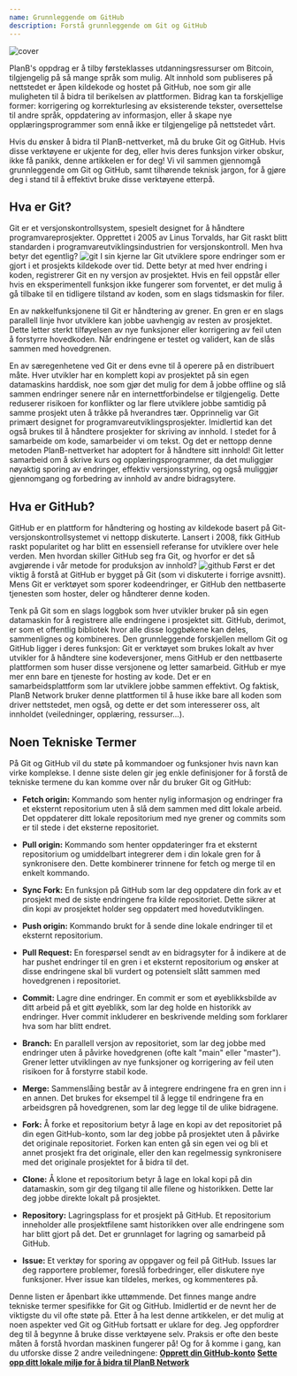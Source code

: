 ```yaml
---
name: Grunnleggende om GitHub
description: Forstå grunnleggende om Git og GitHub
---
```


![cover](assets/cover.webp)

PlanB's oppdrag er å tilby førsteklasses utdanningsressurser om Bitcoin, tilgjengelig på så mange språk som mulig. Alt innhold som publiseres på nettstedet er åpen kildekode og hostet på GitHub, noe som gir alle muligheten til å bidra til berikelsen av plattformen. Bidrag kan ta forskjellige former: korrigering og korrekturlesing av eksisterende tekster, oversettelse til andre språk, oppdatering av informasjon, eller å skape nye opplæringsprogrammer som ennå ikke er tilgjengelige på nettstedet vårt.

Hvis du ønsker å bidra til PlanB-nettverket, må du bruke Git og GitHub. Hvis disse verktøyene er ukjente for deg, eller hvis deres funksjon virker obskur, ikke få panikk, denne artikkelen er for deg! Vi vil sammen gjennomgå grunnleggende om Git og GitHub, samt tilhørende teknisk jargon, for å gjøre deg i stand til å effektivt bruke disse verktøyene etterpå.

## Hva er Git?

Git er et versjonskontrollsystem, spesielt designet for å håndtere programvareprosjekter. Opprettet i 2005 av Linus Torvalds, har Git raskt blitt standarden i programvareutviklingsindustrien for versjonskontroll. Men hva betyr det egentlig?
![git](assets/1.webp)
I sin kjerne lar Git utviklere spore endringer som er gjort i et prosjekts kildekode over tid. Dette betyr at med hver endring i koden, registrerer Git en ny versjon av prosjektet. Hvis en feil oppstår eller hvis en eksperimentell funksjon ikke fungerer som forventet, er det mulig å gå tilbake til en tidligere tilstand av koden, som en slags tidsmaskin for filer.

En av nøkkelfunksjonene til Git er håndtering av grener. En gren er en slags parallell linje hvor utviklere kan jobbe uavhengig av resten av prosjektet. Dette letter sterkt tilføyelsen av nye funksjoner eller korrigering av feil uten å forstyrre hovedkoden. Når endringene er testet og validert, kan de slås sammen med hovedgrenen.

En av særegenhetene ved Git er dens evne til å operere på en distribuert måte. Hver utvikler har en komplett kopi av prosjektet på sin egen datamaskins harddisk, noe som gjør det mulig for dem å jobbe offline og slå sammen endringer senere når en internettforbindelse er tilgjengelig. Dette reduserer risikoen for konflikter og lar flere utviklere jobbe samtidig på samme prosjekt uten å tråkke på hverandres tær.
Opprinnelig var Git primært designet for programvareutviklingsprosjekter. Imidlertid kan det også brukes til å håndtere prosjekter for skriving av innhold. I stedet for å samarbeide om kode, samarbeider vi om tekst. Og det er nettopp denne metoden PlanB-nettverket har adoptert for å håndtere sitt innhold! Git letter samarbeid om å skrive kurs og opplæringsprogrammer, da det muliggjør nøyaktig sporing av endringer, effektiv versjonsstyring, og også muliggjør gjennomgang og forbedring av innhold av andre bidragsytere.
## Hva er GitHub?

GitHub er en plattform for håndtering og hosting av kildekode basert på Git-versjonskontrollsystemet vi nettopp diskuterte. Lansert i 2008, fikk GitHub raskt popularitet og har blitt en essensiell referanse for utviklere over hele verden. Men hvordan skiller GitHub seg fra Git, og hvorfor er det så avgjørende i vår metode for produksjon av innhold?
![github](assets/2.webp)
Først er det viktig å forstå at GitHub er bygget på Git (som vi diskuterte i forrige avsnitt). Mens Git er verktøyet som sporer kodeendringer, er GitHub den nettbaserte tjenesten som hoster, deler og håndterer denne koden.

Tenk på Git som en slags loggbok som hver utvikler bruker på sin egen datamaskin for å registrere alle endringene i prosjektet sitt. GitHub, derimot, er som et offentlig bibliotek hvor alle disse loggbøkene kan deles, sammenlignes og kombineres.
Den grunnleggende forskjellen mellom Git og GitHub ligger i deres funksjon: Git er verktøyet som brukes lokalt av hver utvikler for å håndtere sine kodeversjoner, mens GitHub er den nettbaserte plattformen som huser disse versjonene og letter samarbeid.
GitHub er mye mer enn bare en tjeneste for hosting av kode. Det er en samarbeidsplattform som lar utviklere jobbe sammen effektivt. Og faktisk, PlanB Network bruker denne plattformen til å huse ikke bare all koden som driver nettstedet, men også, og dette er det som interesserer oss, alt innholdet (veiledninger, opplæring, ressurser...).

## Noen Tekniske Termer

På Git og GitHub vil du støte på kommandoer og funksjoner hvis navn kan virke komplekse. I denne siste delen gir jeg enkle definisjoner for å forstå de tekniske termene du kan komme over når du bruker Git og GitHub:

- **Fetch origin:** Kommando som henter nylig informasjon og endringer fra et eksternt repositorium uten å slå dem sammen med ditt lokale arbeid. Det oppdaterer ditt lokale repositorium med nye grener og commits som er til stede i det eksterne repositoriet.

- **Pull origin:** Kommando som henter oppdateringer fra et eksternt repositorium og umiddelbart integrerer dem i din lokale gren for å synkronisere den. Dette kombinerer trinnene for fetch og merge til en enkelt kommando.
- **Sync Fork:** En funksjon på GitHub som lar deg oppdatere din fork av et prosjekt med de siste endringene fra kilde repositoriet. Dette sikrer at din kopi av prosjektet holder seg oppdatert med hovedutviklingen.
- **Push origin:** Kommando brukt for å sende dine lokale endringer til et eksternt repositorium.

- **Pull Request:** En forespørsel sendt av en bidragsyter for å indikere at de har pushet endringer til en gren i et eksternt repositorium og ønsker at disse endringene skal bli vurdert og potensielt slått sammen med hovedgrenen i repositoriet.

- **Commit:** Lagre dine endringer. En commit er som et øyeblikksbilde av ditt arbeid på et gitt øyeblikk, som lar deg holde en historikk av endringer. Hver commit inkluderer en beskrivende melding som forklarer hva som har blitt endret.

- **Branch:** En parallell versjon av repositoriet, som lar deg jobbe med endringer uten å påvirke hovedgrenen (ofte kalt "main" eller "master"). Grener letter utviklingen av nye funksjoner og korrigering av feil uten risikoen for å forstyrre stabil kode.

- **Merge:** Sammenslåing består av å integrere endringene fra en gren inn i en annen. Det brukes for eksempel til å legge til endringene fra en arbeidsgren på hovedgrenen, som lar deg legge til de ulike bidragene.

- **Fork:** Å forke et repositorium betyr å lage en kopi av det repositoriet på din egen GitHub-konto, som lar deg jobbe på prosjektet uten å påvirke det originale repositoriet. Forken kan enten gå sin egen vei og bli et annet prosjekt fra det originale, eller den kan regelmessig synkronisere med det originale prosjektet for å bidra til det.

- **Clone:** Å klone et repositorium betyr å lage en lokal kopi på din datamaskin, som gir deg tilgang til alle filene og historikken. Dette lar deg jobbe direkte lokalt på prosjektet.

- **Repository:** Lagringsplass for et prosjekt på GitHub. Et repositorium inneholder alle prosjektfilene samt historikken over alle endringene som har blitt gjort på det. Det er grunnlaget for lagring og samarbeid på GitHub.

- **Issue:** Et verktøy for sporing av oppgaver og feil på GitHub. Issues lar deg rapportere problemer, foreslå forbedringer, eller diskutere nye funksjoner. Hver issue kan tildeles, merkes, og kommenteres på.

Denne listen er åpenbart ikke uttømmende. Det finnes mange andre tekniske termer spesifikke for Git og GitHub. Imidlertid er de nevnt her de viktigste du vil ofte støte på.
Etter å ha lest denne artikkelen, er det mulig at noen aspekter ved Git og GitHub fortsatt er uklare for deg. Jeg oppfordrer deg til å begynne å bruke disse verktøyene selv. Praksis er ofte den beste måten å forstå hvordan maskinen fungerer på! Og for å komme i gang, kan du utforske disse 2 andre veiledningene: **[Opprett din GitHub-konto](https://planb.network/tutorials/others/create-github-account)**
**[Sette opp ditt lokale miljø for å bidra til PlanB Network](https://planb.network/tutorials/others/github-desktop-work-environment)**